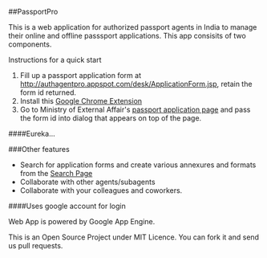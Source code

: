 ##PassportPro

This is a web application for authorized passport agents in India to manage their online and offline passsport applications. This app consisits of two components.

Instructions for a quick start

1. Fill up a passport application form at http://authagentpro.appspot.com/desk/ApplicationForm.jsp, retain the form id returned.
2. Install this [Google Chrome Extension](https://chrome.google.com/webstore/detail/pmhdefpphdcjknccfegiiflcmnnnlean)
3. Go to Ministry of External Affair's [passport application page](https://passport.gov.in/pms/OnlineRegistration.jsp) and pass the form id into dialog that appears on top of the page.

####Eureka...


###Other features
* Search for application forms and create various annexures and formats from the [Search Page](http://authagentpro.appspot.com/desk/Search.jsp)
* Collaborate with other agents/subagents
* Collaborate with your colleagues and coworkers.

####Uses google account for login

Web App is powered by Google App Engine.

This is an Open Source Project under MIT Licence. You can fork it and send us pull requests.